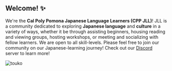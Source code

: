 ## Welcome! ✨

We're the **Cal Poly Pomona Japanese Language Learners (CPP JLL)**! JLL is a community dedicated to exploring **Japanese language** and **culture** in a variety of ways, whether it be through assisting beginners, housing reading and viewing groups, hosting workshops, or meeting and socializing with fellow learners. We are open to all skill-levels. Please feel free to join our community on our Japanese-learning journey! Check out our [Discord](https://discord.com/invite/W5kxJtE3a7) server to learn more!

![touko](https://minomino-mikumino.vercel.app/_next/static/media/nanamui.6eed35af.png)
